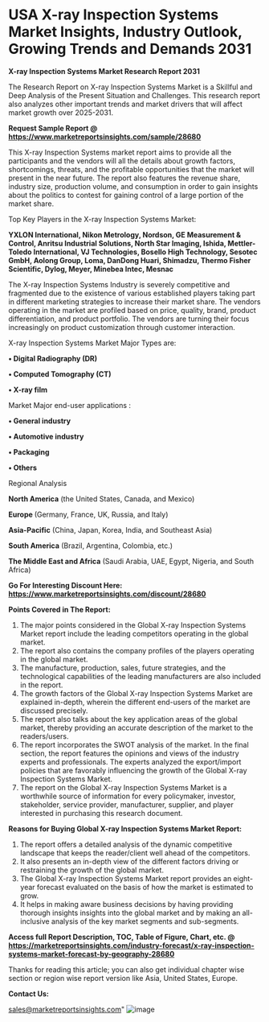 # USA X-ray Inspection Systems Market Insights, Industry Outlook, Growing Trends and Demands 2031

<strong>X-ray Inspection Systems Market Research Report 2031</strong>

The Research Report on X-ray Inspection Systems Market is a Skillful and Deep Analysis of the Present Situation and Challenges. This research report also analyzes other important trends and market drivers that will affect market growth over 2025-2031.

<strong>Request Sample Report @ <a href=https://www.marketreportsinsights.com/sample/28680>https://www.marketreportsinsights.com/sample/28680</a></strong>

This X-ray Inspection Systems market report aims to provide all the participants and the vendors will all the details about growth factors, shortcomings, threats, and the profitable opportunities that the market will present in the near future. The report also features the revenue share, industry size, production volume, and consumption in order to gain insights about the politics to contest for gaining control of a large portion of the market share.

Top Key Players in the X-ray Inspection Systems Market:

<strong>YXLON International, Nikon Metrology, Nordson, GE Measurement & Control, Anritsu Industrial Solutions, North Star Imaging, Ishida, Mettler-Toledo International, VJ Technologies, Bosello High Technology, Sesotec GmbH, Aolong Group, Loma, DanDong Huari, Shimadzu, Thermo Fisher Scientific, Dylog, Meyer, Minebea Intec, Mesnac</strong>

The X-ray Inspection Systems Industry is severely competitive and fragmented due to the existence of various established players taking part in different marketing strategies to increase their market share. The vendors operating in the market are profiled based on price, quality, brand, product differentiation, and product portfolio. The vendors are turning their focus increasingly on product customization through customer interaction.

X-ray Inspection Systems Market Major Types are:

<strong>• Digital Radiography (DR)

• Computed Tomography (CT)

• X-ray film</strong>

Market Major end-user applications :

<strong>• General industry

• Automotive industry

• Packaging

• Others</strong>

Regional Analysis

</u><strong><b>North America</b></strong> (the United States, Canada, and Mexico)

<strong><b>Europe </b></strong>(Germany, France, UK, Russia, and Italy)

<strong><b>Asia-Pacific</b></strong> (China, Japan, Korea, India, and Southeast Asia)

<strong><b>South America</b></strong> (Brazil, Argentina, Colombia, etc.)

<strong><b>The Middle East and Africa</b></strong> (Saudi Arabia, UAE, Egypt, Nigeria, and South Africa)

<strong>Go For Interesting Discount Here: <a href=https://www.marketreportsinsights.com/discount/28680>https://www.marketreportsinsights.com/discount/28680</a></strong>

<strong>Points Covered in The Report:</strong>
<ol>
  <li>The major points considered in the Global X-ray Inspection Systems Market report include the leading competitors operating in the global market.</li>
  <li>The report also contains the company profiles of the players operating in the global market.</li>
  <li>The manufacture, production, sales, future strategies, and the technological capabilities of the leading manufacturers are also included in the report.</li>
  <li>The growth factors of the Global X-ray Inspection Systems Market are explained in-depth, wherein the different end-users of the market are discussed precisely.</li>
  <li>The report also talks about the key application areas of the global market, thereby providing an accurate description of the market to the readers/users.</li>
  <li>The report incorporates the SWOT analysis of the market. In the final section, the report features the opinions and views of the industry experts and professionals. The experts analyzed the export/import policies that are favorably influencing the growth of the Global X-ray Inspection Systems Market.</li>
  <li>The report on the Global X-ray Inspection Systems Market is a worthwhile source of information for every policymaker, investor, stakeholder, service provider, manufacturer, supplier, and player interested in purchasing this research document.</li>
</ol>
<strong>Reasons for Buying Global X-ray Inspection Systems Market Report:</strong>

<ol>
  <li>The report offers a detailed analysis of the dynamic competitive landscape that keeps the reader/client well ahead of the competitors.</li>
  <li>It also presents an in-depth view of the different factors driving or restraining the growth of the global market.</li>
  <li>The Global X-ray Inspection Systems Market report provides an eight-year forecast evaluated on the basis of how the market is estimated to grow.</li>
  <li>It helps in making aware business decisions by having providing thorough insights insights into the global market and by making an all-inclusive analysis of the key market segments and sub-segments.</li>
</ol>
<strong>Access full Report Description, TOC, Table of Figure, Chart, etc. @ <a href=https://marketreportsinsights.com/industry-forecast/x-ray-inspection-systems-market-forecast-by-geography-28680>https://marketreportsinsights.com/industry-forecast/x-ray-inspection-systems-market-forecast-by-geography-28680</a></strong>


Thanks for reading this article; you can also get individual chapter wise section or region wise report version like Asia, United States, Europe.

<strong>Contact Us:</strong>

sales@marketreportsinsights.com"
![image](https://github.com/user-attachments/assets/9f50d424-193a-4af2-a2e9-a725d7dd0281)

